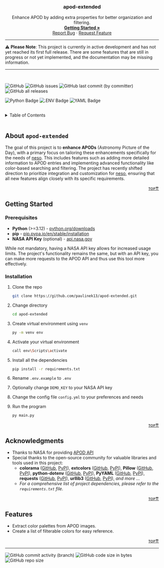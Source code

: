 <a id="readme-top"></a>
<div align="center">
<h3 align="center">apod-extended</h3>

  <p align="center">
    Enhance APOD by adding extra properties for better organization and filtering.
    <br />
    <a href="#getting-started"><strong>Getting Started »</strong></a>
    <br />
    <a href="https://github.com/paulinek13/apod-extended/issues">Report Bug</a>
    ·
    <a href="https://github.com/paulinek13/apod-extended/issues">Request Feature</a>
  </p>
</div>

---

⚠️ **Please Note**: This project is currently in active development and has not yet reached its first full release. There are some features that are still in progress or not yet implemented, and the documentation may be missing information.

---

<br />

![GitHub](https://img.shields.io/github/license/paulinek13/apod-extended?style=for-the-badge)
![GitHub issues](https://img.shields.io/github/issues/paulinek13/apod-extended?style=for-the-badge)
![GitHub last commit (by committer)](https://img.shields.io/github/last-commit/paulinek13/apod-extended?style=for-the-badge)
![GitHub all releases](https://img.shields.io/github/downloads/paulinek13/apod-extended/total?style=for-the-badge)

![Python Badge](https://img.shields.io/badge/Python-3776AB?logo=python&logoColor=fff&style=for-the-badge)
![.ENV Badge](https://img.shields.io/badge/.ENV-ECD53F?logo=dotenv&logoColor=000&style=for-the-badge)
![YAML Badge](https://img.shields.io/badge/YAML-CB171E?logo=yaml&logoColor=fff&style=for-the-badge)

<br />

<details>
  <summary>Table of Contents</summary>
  <ol>
    <li><a href="#about-apod-extended">About `apod-extended`</a></li>
    <li>
      <a href="#getting-started">Getting Started</a>
      <ul>
        <li><a href="#prerequisites">Prerequisites</a></li>
        <li><a href="#installation">Installation</a></li>
      </ul>
    </li>
    <li><a href="#acknowledgments">Acknowledgments</a></li>
    <li><a href="#features">Features</a></li>
  </ol>
</details>

<br />

## About `apod-extended`

The goal of this project is to **enhance APODs** (Astronomy Picture of the Day), with a primary focus on tailoring these enhancements specifically for the needs of [neso](https://github.com/paulinek13/neso). This includes features such as adding more detailed information to APOD entries and implementing advanced functionality like color-based searching and filtering. The project has recently shifted direction to prioritize integration and customization for [neso](https://github.com/paulinek13/neso), ensuring that all new features align closely with its specific requirements.

<p align="right"><a href="#readme-top">ᴛᴏᴘ⇈</a></p>

## Getting Started

### Prerequisites

- **Python** (>=3.12) - [python.org/downloads](https://www.python.org/downloads/)
- **pip** - [pip.pypa.io/en/stable/installation](https://pip.pypa.io/en/stable/installation/)
- **NASA API Key** (optional) - [api.nasa.gov](https://api.nasa.gov/)

While not mandatory, having a NASA API key allows for increased usage limits. The project's functionality remains the same, but with an API key, you can make more requests to the APOD API and thus use this tool more effectively.

### Installation

1. Clone the repo

    ```sh
    git clone https://github.com/paulinek13/apod-extended.git
    ```
2. Change directory
    ```sh
    cd apod-extended
    ```
3. Create virtual environment using `venv`
    ```sh
    py -m venv env
    ```
4. Activate your virtual environment
    ```sh
    call env\Scripts\activate
    ```
5. Install all the dependencies
    ```sh
    pip install -r requirements.txt
    ```
6. Rename `.env.example` to `.env`
7. Optionally change `DEMO_KEY` to your NASA API key
8. Change the config file `config.yml` to your preferences and needs
9. Run the program
    ```sh
    py main.py
    ```

<p align="right"><a href="#readme-top">ᴛᴏᴘ⇈</a></p>

## Acknowledgments

- Thanks to NASA for providing [APOD API](https://github.com/nasa/apod-api)
- Special thanks to the open-source community for valuable libraries and tools used in this project:
  - **colorama** ([GitHub](https://github.com/tartley/colorama), [PyPI](https://pypi.org/project/colorama/)), **extcolors** ([GitHub](https://github.com/CairX/extract-colors-py), [PyPI](https://pypi.org/project/extcolors/)), **Pillow** ([GitHub](https://github.com/python-pillow/Pillow), [PyPI](https://pypi.org/project/Pillow/)), **python-dotenv** ([GitHub](https://github.com/theskumar/python-dotenv), [PyPI](https://pypi.org/project/python-dotenv/)), **PyYAML** ([GitHub](https://github.com/yaml/pyyaml), [PyPI](https://pypi.org/project/PyYAML/)), **requests** ([GitHub](https://github.com/psf/requests), [PyPI](https://pypi.org/project/requests/)), **urllib3** ([GitHub](https://github.com/urllib3/urllib3), [PyPI](https://pypi.org/project/urllib3/)), _and more ..._
  - _For a comprehensive list of project dependencies, please refer to the `requirements.txt` file._

<p align="right"><a href="#readme-top">ᴛᴏᴘ⇈</a></p>

## Features

- Extract color palettes from APOD images.
- Create a list of filterable colors for easy reference.

<p align="right"><a href="#readme-top">ᴛᴏᴘ⇈</a></p>

---

![GitHub commit activity (branch)](https://img.shields.io/github/commit-activity/m/paulinek13/apod-extended/master?style=for-the-badge)
![GitHub code size in bytes](https://img.shields.io/github/languages/code-size/paulinek13/apod-extended?style=for-the-badge)
![GitHub repo size](https://img.shields.io/github/repo-size/paulinek13/apod-extended?style=for-the-badge)
